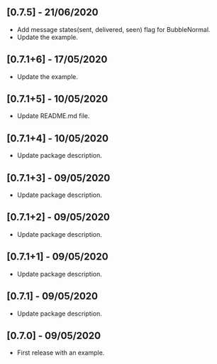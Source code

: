 ## [0.7.5] - 21/06/2020

* Add message states(sent, delivered, seen) flag for BubbleNormal.
* Update the example.

## [0.7.1+6] - 17/05/2020

* Update the example.

## [0.7.1+5] - 10/05/2020

* Update README.md file.

## [0.7.1+4] - 10/05/2020

* Update package description.

## [0.7.1+3] - 09/05/2020

* Update package description.

## [0.7.1+2] - 09/05/2020

* Update package description.

## [0.7.1+1] - 09/05/2020

* Update package description.

## [0.7.1] - 09/05/2020

* Update package description.

## [0.7.0] - 09/05/2020

* First release with an example.

